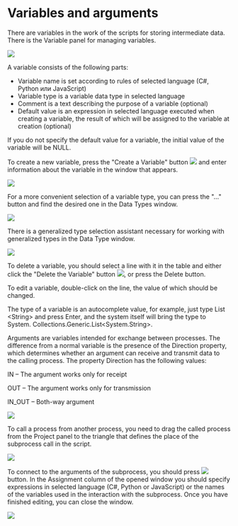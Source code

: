 # Variables and arguments

There are variables in the work of the scripts for storing intermediate data. There is the Variable panel for managing variables.

![](<../.gitbook/assets/0 (42).png>)

A variable consists of the following parts:

* Variable name is set according to rules of selected language (C#, Python или JavaScript)&#x20;
* Variable type is a variable data type in selected language
* Comment is a text describing the purpose of a variable (optional)
* Default value is an expression in selected language executed when creating a variable, the result of which will be assigned to the variable at creation (optional)

If you do not specify the default value for a variable, the initial value of the variable will be NULL.

To create a new variable, press the "Create a Variable" button ![](<../.gitbook/assets/1 (62).png>) and enter information about the variable in the window that appears.

![](<../.gitbook/assets/2 (3).png>)

For a more convenient selection of a variable type, you can press the "..." button and find the desired one in the Data Types window.

![](<../.gitbook/assets/3 (9).png>)

There is a generalized type selection assistant necessary for working with generalized types in the Data Type window.

![](../.gitbook/assets/4.png)

To delete a variable, you should select a line with it in the table and either click the "Delete the Variable" button ![](../.gitbook/assets/5.png), or press the Delete button.

To edit a variable, double-click on the line, the value of which should be changed.

The type of a variable is an autocomplete value, for example, just type List \<String> and press Enter, and the system itself will bring the type to System. Collections.Generic.List\<System.String>.

Arguments are variables intended for exchange between processes. The difference from a normal variable is the presence of the Direction property, which determines whether an argument can receive and transmit data to the calling process. The property Direction has the following values:

IN – The argument works only for receipt

OUT – The argument works only for transmission

IN\_OUT – Both-way argument

![](<../.gitbook/assets/6 (1).png>)

To call a process from another process, you need to drag the called process from the Project panel to the triangle that defines the place of the subprocess call in the script.

![](<../.gitbook/assets/7 (8).png>)

To connect to the arguments of the subprocess, you should press ![](<../.gitbook/assets/8 (3).png>) button. In the Assignment column of the opened window you should specify expressions in selected language (C#, Python or JavaScript) or the names of the variables used in the interaction with the subprocess. Once you have finished editing, you can close the window.

![](<../.gitbook/assets/9 (1).png>)

